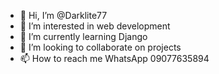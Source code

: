- 👋 Hi, I’m @Darklite77
- 👀 I’m interested in web development
- 🌱 I’m currently learning Django
- 💞️ I’m looking to collaborate on projects
- 📫 How to reach me WhatsApp 09077635894

<!---
Darklite77/Darklite77 is a ✨ special ✨ repository because its `README.md` (this file) appears on your GitHub profile.
You can click the Preview link to take a look at your changes.
--->
